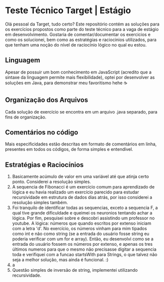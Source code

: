 # Teste Técnico Target | Estágio 
Olá pessoal da Target, tudo certo? Este repositório contém as soluções para os exercícios propostos como parte do teste técnico para a vaga de estágio em desenvolvimento.
Gostaria de comentar/documentar os exercicios e como os solucionei, bem como as estratégias e raciocinios utilizados, para que tenham uma noção do nível de raciocínio lógico no qual eu estou.

## Linguagem 
Apesar de possuir um bom conhecimento em JavaScript (acredito que a sintaxe da linguagem permite mais flexibilidade), optei por desenvolver as soluções em Java, para demonstrar meu favoritismo hehe ☕

## Organização dos Arquivos
Cada solução de exercício se encontra em um arquivo .java separado, para fins de organização.

## Comentários no código
Mais especificidades estão descritas em formato de comentários em linha, presentes em todos os códigos, de forma simples e entendível.

## Estratégias e Raciocínios
1. Basicamente acúmulo de valor em uma variável até que atinja certo ponto. Considerei a resolução simples. 
2. A sequencia de Fibonacci é um exercício comum para aprendizado de lógica e eu havia realizado um exercício parecido para estudar recursividade em estrutura de dados dias atrás, por isso considerei a resolução simples também.
3. Foi tranquilo de identificar todas as sequencias, exceto a sequencia F, a qual tive grande dificuldade e queimei os neuronios tentando achar a lógica. Por fim, pesquisei sobre e descobri assistindo um professor no youtube. A lógica: números que quando escritos por extenso iniciam com a letra 'd'. No exercício, os números vinham para mim tipados como int e não como string (se a entrada do usuário fosse string eu poderia verificar com um for e array). Então, eu desenvolvi como se a entrada do usuário fossem os números por extenso, e apenas os tres últimos numeros para que o  mesmo não precisasse digitar a sequencia toda e verifiquei com a funcao startsWith para Strings, o que talvez não seja a melhor solução, mas ainda é funcional. :)
4. a
5. Questão simples de inversão de string, implementei utilizando recursividade.
